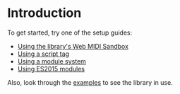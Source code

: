 # Introduction

To get started, try one of the setup guides:
* [Using the library's Web MIDI Sandbox](/getting-started/sandbox.md)
* [Using a script tag](/getting-started/script.md)
* [Using a module system](/getting-started/es2015.md)
* [Using ES2015 modules](/getting-started/umd.md)

Also, look through the [examples](/examples/README.md) to see the library in use.
